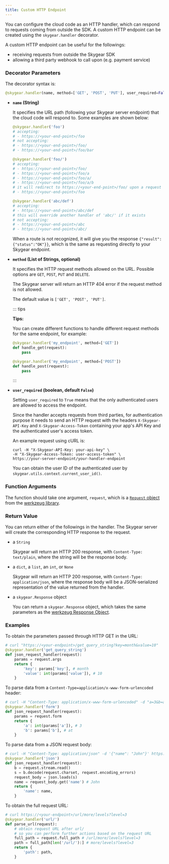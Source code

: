 ```yaml
---
title: Custom HTTP Endpoint
---
```


You can configure the cloud code as an HTTP handler, which can respond to
requests coming from outside the SDK. A custom HTTP endpoint can be
created using the `skygear.handler` decorator.

A custom HTTP endpoint can be useful for the followings:

- receiving requests from outside the Skygear SDK
- allowing a third party webhook to call upon (e.g. payment service)

### Decorator Parameters

The decorator syntax is:

```python
@skygear.handler(name, method=['GET', 'POST', 'PUT'], user_required=False)
```

- **`name` (String)**

  It specifies the URL path (following your Skygear server endpoint)
  that the cloud code will respond to. Some examples are shown below:

  ```python
  @skygear.handler('foo') 
  # accepting:
  # - https://<your-end-point>/foo
  # not accepting:
  # - https://<your-end-point>/foo/
  # - https://<your-end-point>/foo/bar

  @skygear.handler('foo/') 
  # accepting:
  # - https://<your-end-point>/foo/
  # - https://<your-end-point>/foo/a
  # - https://<your-end-point>/foo/a/
  # - https://<your-end-point>/foo/a/b
  # it will redirect to https://<your-end-point>/foo/ upon a request to:
  # - https://<your-end-point>/foo

  @skygear.handler('abc/def') 
  # accepting:
  # - https://<your-end-point>/abc/def
  # this will override another handler of 'abc/' if it exists
  # not accepting:
  # - https://<your-end-point>/abc
  # - https://<your-end-point>/abc/
  ```

  When a route is not recognized, it will give you the response
  `{"result": {"status":"OK"}}`, which is the same as requesting
  directly to your Skygear endpoint.

- **`method` (List of Strings, optional)**

  It specifies the HTTP request methods allowed on the URL. Possible options are
  `GET`, `POST`, `PUT` and `DELETE`.

  The Skygear server will return an HTTP 404 error if the request method is
  not allowed.

  The default value is `['GET', 'POST', 'PUT']`.

  ::: tips

  **Tips:**

  You can create different functions to handle different request methods
  for the same endpoint, for example:

  ```python
  @skygear.handler('my_endpoint', method=['GET'])
  def handle_get(request):
      pass

  @skygear.handler('my_endpoint', method=['POST'])
  def handle_post(request):
      pass
  ```

  :::

- **`user_required` (boolean, default `False`)**

  Setting `user_required` to `True` means that the only authenticated users
  are allowed to access the endpoint.

  Since the handler accepts requests from third parties,
  for authentication purpose it needs to send an HTTP request with the
  headers `X-Skygear-API-Key` and `X-Skygear-Access-Token` containing
  your app's API Key and the authenticated user's access token.

  An example request using cURL is:

  ```
  curl -H "X-Skygear-API-Key: your-api-key" \
  -H "X-Skygear-Access-Token: user-access-token" \
  https://your-server-endpoint/your-handler-endpoint
  ```

  You can obtain the user ID of the authenticated user by
  `skygear.utils.context.current_user_id()`.

### Function Arguments

The function should take one argument, `request`,
which is a [`Request` object][werkzeug-request-response]
from the [werkzeug library][werkzeug-doc].

### Return Value

You can return either of the followings in the handler.
The Skygear server will create the corresponding HTTP response to the request.

- a `String`

  Skygear will return an HTTP 200 response, with `Content-Type: text/plain`,
  where the string will be the response body.

- a `dict`, a `list`, an `int`, or `None`

  Skygear will return an HTTP 200 response, with
  `Content-Type: application/json`,
  where the response body will be a JSON-serialized representation
  of the value returned from the handler.

- a `skygear.Response` object

  You can return a `skygear.Response` object, which takes
  the same parameters as the
  [werkzeug Response Object][werkzeug-request-response].

### Examples

To obtain the parameters passed through HTTP GET in the URL:

```python
# curl "https://<your-endpoint>/get_query_string?key=month&value=10"
@skygear.handler('get_query_string')
def json_request_handler(request):
    params = request.args
    return {
        'key': params['key'], # month
        'value': int(params['value']), # 10
    }
```

To parse data from a `Content-Type=application/x-www-form-urlencoded` header:

```python
# curl -H "Content-Type: application/x-www-form-urlencoded" -d "a=3&b=at" https://<your-endpoint>/form
@skygear.handler('form')
def json_request_handler(request):
    params = request.form
    return {
        'a': int(params['a']), # 3
        'b': params['b'], # at
    }
```

To parse data from a JSON request body:

```python
# curl -H "Content-Type: application/json" -d '{"name": "John"}' https://<your-endpoint>/json
@skygear.handler('json')
def json_request_handler(request):
    b = request.stream.read()
    s = b.decode(request.charset, request.encoding_errors)
    request_body = json.loads(s)
    name = request_body.get('name') # John
    return {
        'name': name,
    }
```

To obtain the full request URL:

```python
# curl https://<your-endpoint>/url/more/levels?level=3
@skygear.handler('url/')
def parse_url(request):
    # obtain request URL after url/
    # so you can perform further actions based on the request URL
    full_path = request.full_path # /url/more/levels?level=3
    path = full_path[len('/url/'):] # more/levels?level=3
    return {
        'path': path,
    }
```

[werkzeug-request-response]: http://werkzeug.pocoo.org/docs/wrappers/
[werkzeug-doc]: http://werkzeug.pocoo.org/docs/

